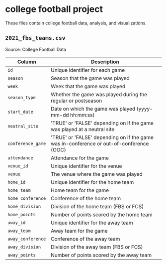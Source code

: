 # college football project

These files contain college football data, analysis, and visualizations.

## `2021_fbs_teams.csv`

Source: College Football Data

Column | Description
-------|------------
`id` | Unique identifier for each game
`season` | Season that the game was played
`week` | Week that the game was played
`season_type` | Whether the game was played during the regular or postseason
 `start_date` | Date on which the game was played (yyyy-mm-dd hh:mm:ss) 
 `neutral_site` | 'TRUE' or 'FALSE' depending on if the game was played at a neutral site
 `conference_game` | 'TRUE' or 'FALSE' depending on if the game was in-conference or out-of-conference (OOC)
 `attendance` | Attendance for the game
 `venue_id` | Unique identifier for the venue
 `venue` | The venue where the game was played
 `home_id` | Unique identifier for the home team
 `home_team` | Home team for the game
 `home_conference` | Conference of the home team
 `home_division` | Division of the home team (FBS or FCS)
 `home_points` | Number of points scored by the home team
 `away_id` | Unique identifier for the away team
 `away_team` | Away team for the game
 `away_conference` | Conference of the away team
 `away_division` | Division of the away team (FBS or FCS)
 `away_points` | Number of points scored by the away team
